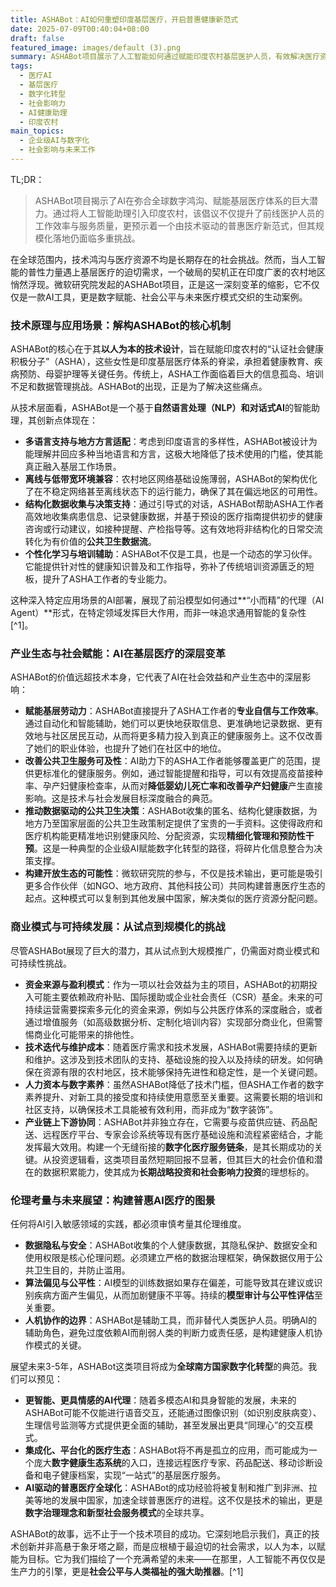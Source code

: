 ```yaml
---
title: ASHABot：AI如何重塑印度基层医疗，开启普惠健康新范式
date: 2025-07-09T00:40:04+08:00
draft: false
featured_image: images/default (3).png
summary: ASHABot项目展示了人工智能如何通过赋能印度农村基层医护人员，有效解决医疗资源不均和数字鸿沟问题。该AI健康助理凭借其多语言、离线兼容和数据收集能力，不仅提升了前线工作效率与公共卫生服务可及性，更预示着一个由技术驱动的普惠医疗新范式，但其规模化与可持续发展仍需克服诸多商业与伦理挑战。
tags: 
  - 医疗AI
  - 基层医疗
  - 数字化转型
  - 社会影响力
  - AI健康助理
  - 印度农村
main_topics: 
  - 企业级AI与数字化
  - 社会影响与未来工作
---
```


TL;DR：
>ASHABot项目揭示了AI在弥合全球数字鸿沟、赋能基层医疗体系的巨大潜力。通过将人工智能助理引入印度农村，该倡议不仅提升了前线医护人员的工作效率与服务质量，更预示着一个由技术驱动的普惠医疗新范式，但其规模化落地仍面临多重挑战。

在全球范围内，技术鸿沟与医疗资源不均是长期存在的社会挑战。然而，当人工智能的普性力量遇上基层医疗的迫切需求，一个破局的契机正在印度广袤的农村地区悄然浮现。微软研究院发起的ASHABot项目，正是这一深刻变革的缩影，它不仅仅是一款AI工具，更是数字赋能、社会公平与未来医疗模式交织的生动案例。

### 技术原理与应用场景：解构ASHABot的核心机制

ASHABot的核心在于其**以人为本的技术设计**，旨在赋能印度农村的“认证社会健康积极分子”（ASHA），这些女性是印度基层医疗体系的脊梁，承担着健康教育、疾病预防、母婴护理等关键任务。传统上，ASHA工作面临着巨大的信息孤岛、培训不足和数据管理挑战。ASHABot的出现，正是为了解决这些痛点。

从技术层面看，ASHABot是一个基于**自然语言处理（NLP）**和**对话式AI**的智能助理，其创新点体现在：
*   **多语言支持与地方方言适配**：考虑到印度语言的多样性，ASHABot被设计为能理解并回应多种当地语言和方言，这极大地降低了技术使用的门槛，使其能真正融入基层工作场景。
*   **离线与低带宽环境兼容**：农村地区网络基础设施薄弱，ASHABot的架构优化了在不稳定网络甚至离线状态下的运行能力，确保了其在偏远地区的可用性。
*   **结构化数据收集与决策支持**：通过引导式的对话，ASHABot帮助ASHA工作者高效地收集病患信息、记录健康数据，并基于预设的医疗指南提供初步的健康咨询或行动建议，如接种提醒、产检指导等。这有效地将非结构化的日常交流转化为有价值的**公共卫生数据流**。
*   **个性化学习与培训辅助**：ASHABot不仅是工具，也是一个动态的学习伙伴。它能提供针对性的健康知识普及和工作指导，弥补了传统培训资源匮乏的短板，提升了ASHA工作者的专业能力。

这种深入特定应用场景的AI部署，展现了前沿模型如何通过**“小而精”的代理（AI Agent）**形式，在特定领域发挥巨大作用，而非一味追求通用智能的复杂性[^1]。

### 产业生态与社会赋能：AI在基层医疗的深层变革

ASHABot的价值远超技术本身，它代表了AI在社会效益和产业生态中的深层影响：
*   **赋能基层劳动力**：ASHABot直接提升了ASHA工作者的**专业自信与工作效率**。通过自动化和智能辅助，她们可以更快地获取信息、更准确地记录数据、更有效地与社区居民互动，从而将更多精力投入到真正的健康服务上。这不仅改善了她们的职业体验，也提升了她们在社区中的地位。
*   **改善公共卫生服务可及性**：AI助力下的ASHA工作者能够覆盖更广的范围，提供更标准化的健康服务。例如，通过智能提醒和指导，可以有效提高疫苗接种率、孕产妇健康检查率，从而对**降低婴幼儿死亡率和改善孕产妇健康**产生直接影响。这是技术与社会发展目标深度融合的典范。
*   **推动数据驱动的公共卫生决策**：ASHABot收集的匿名、结构化健康数据，为地方乃至国家层面的公共卫生政策制定提供了宝贵的一手资料。这使得政府和医疗机构能更精准地识别健康风险、分配资源，实现**精细化管理和预防性干预**。这是一种典型的企业级AI赋能数字化转型的路径，将碎片化信息整合为决策支撑。
*   **构建开放生态的可能性**：微软研究院的参与，不仅是技术输出，更可能是吸引更多合作伙伴（如NGO、地方政府、其他科技公司）共同构建普惠医疗生态的起点。这种模式可以复制到其他发展中国家，解决类似的医疗资源分配问题。

### 商业模式与可持续发展：从试点到规模化的挑战

尽管ASHABot展现了巨大的潜力，其从试点到大规模推广，仍需面对商业模式和可持续性挑战。
*   **资金来源与盈利模式**：作为一项以社会效益为主的项目，ASHABot的初期投入可能主要依赖政府补贴、国际援助或企业社会责任（CSR）基金。未来的可持续运营需要探索多元化的资金来源，例如与公共医疗体系的深度融合，或者通过增值服务（如高级数据分析、定制化培训内容）实现部分商业化，但需警惕商业化可能带来的排他性。
*   **技术迭代与维护成本**：随着医疗需求和技术发展，ASHABot需要持续的更新和维护。这涉及到技术团队的支持、基础设施的投入以及持续的研发。如何确保在资源有限的农村地区，技术能够保持先进性和稳定性，是一个关键问题。
*   **人力资本与数字素养**：虽然ASHABot降低了技术门槛，但ASHA工作者的数字素养提升、对新工具的接受度和持续使用意愿至关重要。这需要长期的培训和社区支持，以确保技术工具能被有效利用，而非成为“数字装饰”。
*   **产业链上下游协同**：ASHABot并非独立存在，它需要与疫苗供应链、药品配送、远程医疗平台、专家会诊系统等现有医疗基础设施和流程紧密结合，才能发挥最大效用。构建一个无缝衔接的**数字化医疗服务链条**，是其长期成功的关键。从投资逻辑看，这类项目虽然短期回报不显著，但其巨大的社会价值和潜在的数据积累能力，使其成为**长期战略投资和社会影响力投资**的理想标的。

### 伦理考量与未来展望：构建普惠AI医疗的图景

任何将AI引入敏感领域的实践，都必须审慎考量其伦理维度。
*   **数据隐私与安全**：ASHABot收集的个人健康数据，其隐私保护、数据安全和使用权限是核心伦理问题。必须建立严格的数据治理框架，确保数据仅用于公共卫生目的，并防止滥用。
*   **算法偏见与公平性**：AI模型的训练数据如果存在偏差，可能导致其在建议或识别疾病方面产生偏见，从而加剧健康不平等。持续的**模型审计与公平性评估**至关重要。
*   **人机协作的边界**：ASHABot是辅助工具，而非替代人类医护人员。明确AI的辅助角色，避免过度依赖AI而削弱人类的判断力或责任感，是构建健康人机协作模式的关键。

展望未来3-5年，ASHABot这类项目将成为**全球南方国家数字化转型**的典范。我们可以预见：
*   **更智能、更具情感的AI代理**：随着多模态AI和具身智能的发展，未来的ASHABot可能不仅能进行语音交互，还能通过图像识别（如识别皮肤病变）、生理信号监测等方式提供更全面的辅助，甚至发展出更具“同理心”的交互模式。
*   **集成化、平台化的医疗生态**：ASHABot将不再是孤立的应用，而可能成为一个庞大**数字健康生态系统**的入口，连接远程医疗专家、药品配送、移动诊断设备和电子健康档案，实现“一站式”的基层医疗服务。
*   **AI驱动的普惠医疗全球化**：ASHABot的成功经验将被复制和推广到非洲、拉美等地的发展中国家，加速全球普惠医疗的进程。这不仅是技术的输出，更是**数字治理理念和新型社会服务模式**的全球共享。

ASHABot的故事，远不止于一个技术项目的成功。它深刻地启示我们，真正的技术创新并非高悬于象牙塔之巅，而是应根植于最迫切的社会需求，以人为本，以赋能为目标。它为我们描绘了一个充满希望的未来——在那里，人工智能不再仅仅是生产力的引擎，更是**社会公平与人类福祉的强大助推器**。[^1]
